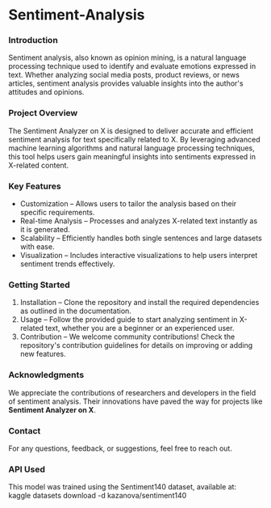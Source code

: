 # Sentiment-Analysis

### Introduction 
Sentiment analysis, also known as opinion mining, is a natural language processing technique used to identify and evaluate emotions expressed in text. Whether analyzing social media posts, product reviews, or news articles, sentiment analysis provides valuable insights into the author's attitudes and opinions.  

### Project Overview  
The Sentiment Analyzer on X is designed to deliver accurate and efficient sentiment analysis for text specifically related to X. By leveraging advanced machine learning algorithms and natural language processing techniques, this tool helps users gain meaningful insights into sentiments expressed in X-related content.  

### Key Features  
- Customization – Allows users to tailor the analysis based on their specific requirements.  
- Real-time Analysis – Processes and analyzes X-related text instantly as it is generated.  
- Scalability – Efficiently handles both single sentences and large datasets with ease.  
- Visualization – Includes interactive visualizations to help users interpret sentiment trends effectively.  

### Getting Started  
1. Installation – Clone the repository and install the required dependencies as outlined in the documentation.  
2. Usage – Follow the provided guide to start analyzing sentiment in X-related text, whether you are a beginner or an experienced user.  
3. Contribution – We welcome community contributions! Check the repository's contribution guidelines for details on improving or adding new features.  

### Acknowledgments  
We appreciate the contributions of researchers and developers in the field of sentiment analysis. Their innovations have paved the way for projects like **Sentiment Analyzer on X**.  

### Contact  
For any questions, feedback, or suggestions, feel free to reach out.  

### API Used  
This model was trained using the Sentiment140 dataset, available at:  
kaggle datasets download -d kazanova/sentiment140
